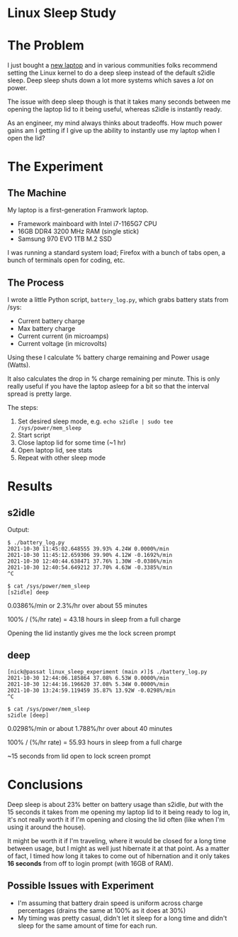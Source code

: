 # Linux Sleep Study

# The Problem

I just bought a [new laptop](https://frame.work) and in various communities
folks recommend setting the Linux kernel to do a deep sleep instead of the
default s2idle sleep. Deep sleep shuts down a lot more systems which saves a
_lot_ on power.

The issue with deep sleep though is that it takes many seconds between me
opening the laptop lid to it being useful, whereas s2idle is instantly ready.

As an engineer, my mind always thinks about tradeoffs. How much power gains am
I getting if I give up the ability to instantly use my laptop when I open the
lid?

# The Experiment

## The Machine

My laptop is a first-generation Framwork laptop.

* Framework mainboard with Intel i7-1165G7 CPU
* 16GB DDR4 3200 MHz RAM (single stick)
* Samsung 970 EVO 1TB M.2 SSD

I was running a standard system load; Firefox with a bunch of tabs open, a
bunch of terminals open for coding, etc.

## The Process

I wrote a little Python script, `battery_log.py`, which grabs battery stats
from /sys:

* Current battery charge
* Max battery charge
* Current current (in microamps)
* Current voltage (in microvolts)

Using these I calculate % battery charge remaining and Power usage (Watts). 

It also calculates the drop in % charge remaining per minute. This is only
really useful if you have the laptop asleep for a bit so that the interval
spread is pretty large.

The steps:
1. Set desired sleep mode, e.g. `echo s2idle | sudo tee /sys/power/mem_sleep`
1. Start script
1. Close laptop lid for some time (~1 hr)
1. Open laptop lid, see stats
1. Repeat with other sleep mode

# Results

## s2idle
Output:
```
$ ./battery_log.py
2021-10-30 11:45:02.648555 39.93% 4.24W 0.0000%/min
2021-10-30 11:45:12.659306 39.90% 4.12W -0.1692%/min
2021-10-30 12:40:44.638471 37.76% 1.30W -0.0386%/min
2021-10-30 12:40:54.649212 37.70% 4.63W -0.3385%/min
^C

$ cat /sys/power/mem_sleep
[s2idle] deep
```

0.0386%/min or 2.3%/hr over about 55 minutes

100% / (%/hr rate) = 43.18 hours in sleep from a full charge

Opening the lid instantly gives me the lock screen prompt

## deep

```
[nick@passat linux_sleep_experiment (main ✗)]$ ./battery_log.py
2021-10-30 12:44:06.185864 37.08% 6.53W 0.0000%/min
2021-10-30 12:44:16.196620 37.08% 5.34W 0.0000%/min
2021-10-30 13:24:59.119459 35.87% 13.92W -0.0298%/min
^C

$ cat /sys/power/mem_sleep
s2idle [deep]
```

0.0298%/min or about 1.788%/hr over about 40 minutes

100% / (%/hr rate) = 55.93 hours in sleep from a full charge

~15 seconds from lid open to lock screen prompt


# Conclusions

Deep sleep is about 23% better on battery usage than s2idle, _but_ with the 15
seconds it takes from me opening my laptop lid to it being ready to log in,
it's not really worth it if I'm opening and closing the lid often (like when
I'm using it around the house).

It might be worth it if I'm traveling, where it would be closed for a long time
between usage, but I might as well just hibernate it at that point. As a matter
of fact, I timed how long it takes to come out of hibernation and it only takes
**16 seconds** from off to login prompt (with 16GB of RAM).

## Possible Issues with Experiment

* I'm assuming that battery drain speed is uniform across charge percentages
  (drains the same at 100% as it does at 30%)
* My timing was pretty casual, didn't let it sleep for a long time and didn't
  sleep for the same amount of time for each run.
